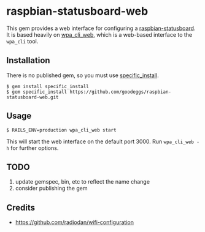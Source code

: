 # raspbian-statusboard-web

This gem provides a web interface for configuring a [raspbian-statusboard](https://github.com/goodeggs/raspbian-statusboard).  It is based heavily on [wpa_cli_web](https://github.com/radiodan/wifi-configuration), which is a web-based interface to the `wpa_cli` tool.

## Installation

There is no published gem, so you must use [specific_install](https://github.com/rdp/specific_install).

    $ gem install specific_install
    $ gem specific_install https://github.com/goodeggs/raspbian-statusboard-web.git

## Usage

    $ RAILS_ENV=production wpa_cli_web start

This will start the web interface on the default port 3000. Run
`wpa_cli_web -h` for further options.

## TODO

1. update gemspec, bin, etc to reflect the name change
2. consider publishing the gem

## Credits

* https://github.com/radiodan/wifi-configuration

